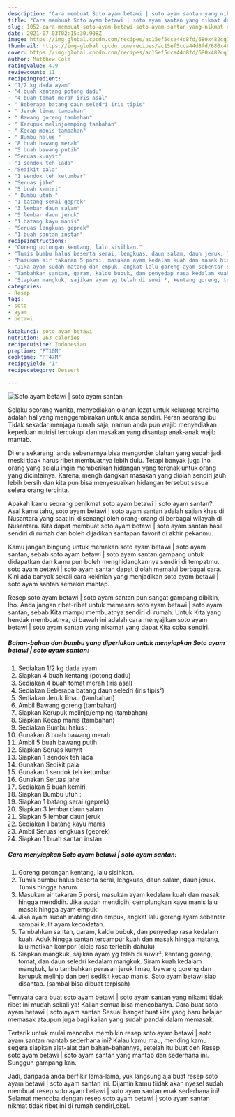 ```yaml
---
description: "Cara membuat Soto ayam betawi | soto ayam santan yang nikmat dan Mudah Dibuat"
title: "Cara membuat Soto ayam betawi | soto ayam santan yang nikmat dan Mudah Dibuat"
slug: 1052-cara-membuat-soto-ayam-betawi-soto-ayam-santan-yang-nikmat-dan-mudah-dibuat
date: 2021-07-03T02:15:30.908Z
image: https://img-global.cpcdn.com/recipes/ac15ef5cca44d8fd/680x482cq70/soto-ayam-betawi-soto-ayam-santan-foto-resep-utama.jpg
thumbnail: https://img-global.cpcdn.com/recipes/ac15ef5cca44d8fd/680x482cq70/soto-ayam-betawi-soto-ayam-santan-foto-resep-utama.jpg
cover: https://img-global.cpcdn.com/recipes/ac15ef5cca44d8fd/680x482cq70/soto-ayam-betawi-soto-ayam-santan-foto-resep-utama.jpg
author: Matthew Cole
ratingvalue: 4.9
reviewcount: 11
recipeingredient:
- "1/2 kg dada ayam"
- "4 buah kentang potong dadu"
- "4 buah tomat merah iris asal"
- " Beberapa batang daun seledri iris tipis"
- " Jeruk limau tambahan"
- " Bawang goreng tambahan"
- " Kerupuk melinjoemping tambahan"
- " Kecap manis tambahan"
- " Bumbu halus "
- "8 buah bawang merah"
- "5 buah bawang putih"
- "Seruas kunyit"
- "1 sendok teh lada"
- "Sedikit pala"
- "1 sendok teh ketumbar"
- "Seruas jahe"
- "5 buah kemiri"
- " Bumbu utuh "
- "1 batang serai geprek"
- "3 lembar daun salam"
- "5 lembar daun jeruk"
- "1 batang kayu manis"
- "Seruas lengkuas geprek"
- "1 buah santan instan"
recipeinstructions:
- "Goreng potongan kentang, lalu sisihkan."
- "Tumis bumbu halus beserta serai, lengkuas, daun salam, daun jeruk. Tumis hingga harum."
- "Masukan air takaran 5 porsi, masukan ayam kedalam kuah dan masak hingga mendidih. Jika sudah mendidih, cemplungkan kayu manis lalu masak hingga ayam empuk."
- "Jika ayam sudah matang dan empuk, angkat lalu goreng ayam sebentar sampai kulit ayam kecoklatan."
- "Tambahkan santan, garam, kaldu bubuk, dan penyedap rasa kedalam kuah. Aduk hingga santan tercampur kuah dan masak hingga matang, lalu matikan kompor (cicip rasa terlebih dahulu)"
- "Siapkan mangkuk, sajikan ayam yg telah di suwir², kentang goreng, tomat, dan daun seledri kedalam mangkuk. Siram kuah kedalam mangkuk, lalu tambahkan perasan jeruk limau, bawang goreng dan kerupuk melinjo dan beri sedikit kecap manis. Soto ayam betawi siap disantap. (sambal bisa dibuat terpisah)"
categories:
- Resep
tags:
- soto
- ayam
- betawi

katakunci: soto ayam betawi 
nutrition: 263 calories
recipecuisine: Indonesian
preptime: "PT10M"
cooktime: "PT47M"
recipeyield: "1"
recipecategory: Dessert

---
```



![Soto ayam betawi | soto ayam santan](https://img-global.cpcdn.com/recipes/ac15ef5cca44d8fd/680x482cq70/soto-ayam-betawi-soto-ayam-santan-foto-resep-utama.jpg)

Selaku seorang wanita, menyediakan olahan lezat untuk keluarga tercinta adalah hal yang menggembirakan untuk anda sendiri. Peran seorang ibu Tidak sekadar menjaga rumah saja, namun anda pun wajib menyediakan keperluan nutrisi tercukupi dan masakan yang disantap anak-anak wajib mantab.

Di era  sekarang, anda sebenarnya bisa mengorder olahan yang sudah jadi meski tidak harus ribet membuatnya lebih dulu. Tetapi banyak juga lho orang yang selalu ingin memberikan hidangan yang terenak untuk orang yang dicintainya. Karena, menghidangkan masakan yang diolah sendiri jauh lebih bersih dan kita pun bisa menyesuaikan hidangan tersebut sesuai selera orang tercinta. 



Apakah kamu seorang penikmat soto ayam betawi | soto ayam santan?. Asal kamu tahu, soto ayam betawi | soto ayam santan adalah sajian khas di Nusantara yang saat ini disenangi oleh orang-orang di berbagai wilayah di Nusantara. Kita dapat membuat soto ayam betawi | soto ayam santan hasil sendiri di rumah dan boleh dijadikan santapan favorit di akhir pekanmu.

Kamu jangan bingung untuk memakan soto ayam betawi | soto ayam santan, sebab soto ayam betawi | soto ayam santan gampang untuk didapatkan dan kamu pun boleh menghidangkannya sendiri di tempatmu. soto ayam betawi | soto ayam santan dapat diolah memalui berbagai cara. Kini ada banyak sekali cara kekinian yang menjadikan soto ayam betawi | soto ayam santan semakin mantap.

Resep soto ayam betawi | soto ayam santan pun sangat gampang dibikin, lho. Anda jangan ribet-ribet untuk memesan soto ayam betawi | soto ayam santan, sebab Kita mampu membuatnya sendiri di rumah. Untuk Kita yang hendak membuatnya, di bawah ini adalah cara menyajikan soto ayam betawi | soto ayam santan yang nikamat yang dapat Kita coba sendiri.

<!--inarticleads1-->

##### Bahan-bahan dan bumbu yang diperlukan untuk menyiapkan Soto ayam betawi | soto ayam santan:

1. Sediakan 1/2 kg dada ayam
1. Siapkan 4 buah kentang (potong dadu)
1. Sediakan 4 buah tomat merah (iris asal)
1. Sediakan  Beberapa batang daun seledri (iris tipis²)
1. Sediakan  Jeruk limau (tambahan)
1. Ambil  Bawang goreng (tambahan)
1. Siapkan  Kerupuk melinjo/emping (tambahan)
1. Siapkan  Kecap manis (tambahan)
1. Sediakan  Bumbu halus :
1. Gunakan 8 buah bawang merah
1. Ambil 5 buah bawang putih
1. Siapkan Seruas kunyit
1. Siapkan 1 sendok teh lada
1. Gunakan Sedikit pala
1. Gunakan 1 sendok teh ketumbar
1. Gunakan Seruas jahe
1. Sediakan 5 buah kemiri
1. Siapkan  Bumbu utuh :
1. Siapkan 1 batang serai (geprek)
1. Siapkan 3 lembar daun salam
1. Siapkan 5 lembar daun jeruk
1. Sediakan 1 batang kayu manis
1. Ambil Seruas lengkuas (geprek)
1. Siapkan 1 buah santan instan




<!--inarticleads2-->

##### Cara menyiapkan Soto ayam betawi | soto ayam santan:

1. Goreng potongan kentang, lalu sisihkan.
1. Tumis bumbu halus beserta serai, lengkuas, daun salam, daun jeruk. Tumis hingga harum.
1. Masukan air takaran 5 porsi, masukan ayam kedalam kuah dan masak hingga mendidih. Jika sudah mendidih, cemplungkan kayu manis lalu masak hingga ayam empuk.
1. Jika ayam sudah matang dan empuk, angkat lalu goreng ayam sebentar sampai kulit ayam kecoklatan.
1. Tambahkan santan, garam, kaldu bubuk, dan penyedap rasa kedalam kuah. Aduk hingga santan tercampur kuah dan masak hingga matang, lalu matikan kompor (cicip rasa terlebih dahulu)
1. Siapkan mangkuk, sajikan ayam yg telah di suwir², kentang goreng, tomat, dan daun seledri kedalam mangkuk. Siram kuah kedalam mangkuk, lalu tambahkan perasan jeruk limau, bawang goreng dan kerupuk melinjo dan beri sedikit kecap manis. Soto ayam betawi siap disantap. (sambal bisa dibuat terpisah)




Ternyata cara buat soto ayam betawi | soto ayam santan yang nikamt tidak ribet ini mudah sekali ya! Kalian semua bisa mencobanya. Cara buat soto ayam betawi | soto ayam santan Sesuai banget buat kita yang baru belajar memasak ataupun juga bagi kalian yang sudah pandai dalam memasak.

Tertarik untuk mulai mencoba membikin resep soto ayam betawi | soto ayam santan mantab sederhana ini? Kalau kamu mau, mending kamu segera siapkan alat-alat dan bahan-bahannya, setelah itu buat deh Resep soto ayam betawi | soto ayam santan yang mantab dan sederhana ini. Sungguh gampang kan. 

Jadi, daripada anda berfikir lama-lama, yuk langsung aja buat resep soto ayam betawi | soto ayam santan ini. Dijamin kamu tiidak akan nyesel sudah membuat resep soto ayam betawi | soto ayam santan enak sederhana ini! Selamat mencoba dengan resep soto ayam betawi | soto ayam santan nikmat tidak ribet ini di rumah sendiri,oke!.

